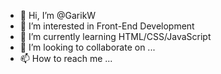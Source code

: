 - 👋 Hi, I’m @GarikW
- 👀 I’m interested in Front-End Development
- 🌱 I’m currently learning HTML/CSS/JavaScript
- 💞️ I’m looking to collaborate on ...
- 📫 How to reach me ...

<!---
GarikW/GarikW is a ✨ special ✨ repository because its `README.md` (this file) appears on your GitHub profile.
You can click the Preview link to take a look at your changes.
--->
